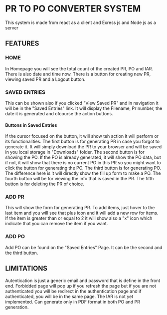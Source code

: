 # PR TO PO CONVERTER SYSTEM

This system is made from react as a client and Exress js and Node js as a server

## FEATURES

### HOME

In Homepage you will see the total count of the created PR, PO and IAR. There is also date and time now. There is a button for creating new PR, viewing saved PR and a Logout button.

### SAVED ENTRIES

This can be shown also if you clicked "View Saved PR" and in navigation it will be in the "Saved Entries" link. It will display the Filename, Pr number, the date it is generated and ofcourse the action buttons.

#### Buttons in Saved Entries

If the cursor focused on the button, it will show teh action it will perform or its functionalities.
The first button is for generating PR in case you forgot to generate it. It will simply download the PR to your browser and will be saved in you local storage in "Downloads" folder.
The second button is for showing the PO. If the PO is already generated, it will show the PO data, but if not, it will show that there is no current PO in this PR so you might want to click the button for generating the PO.
The third button is for generating PO. The difference here is it will directly show the fill up form to make a PO.
The fourth button will be for viewing the info that is saved in the PR.
The fifth button is for deleting the PR of choice.

### ADD PR

This will show the form for generating PR. To add items, just hover to the last item and you will see that plus icon and it will add a new row for items. If the item is greater than or equal to 2 it will show also a "x" icon which indicate that you can remove the item if you want.

### ADD PO

Add PO can be found on the "Saved Entries" Page. It can be the second and the third button.

## LIMITATIONS

Autentication is just a generic email and password that is define in the front end. Forbidded page will pop up if you refresh the page but if you are not authenticated you will be redirect in the authentication page and if authenticated, you will be in the same page. The IAR is not yet implemented. Can generate only in PDF format in both PO and PR generation.

##
